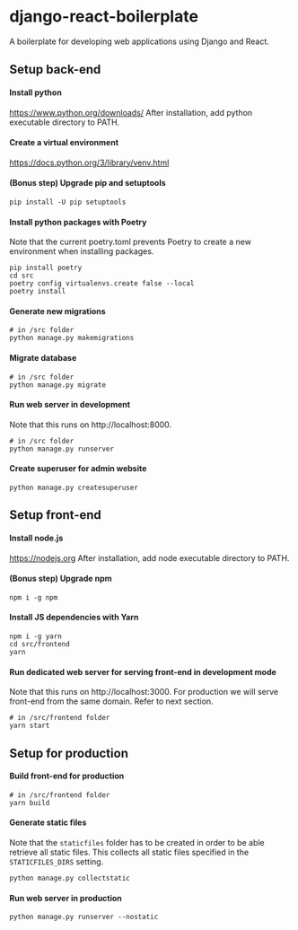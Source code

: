 # django-react-boilerplate

A boilerplate for developing web applications using Django and React.

## Setup back-end

#### Install python
https://www.python.org/downloads/
After installation, add python executable directory to PATH.

#### Create a virtual environment
https://docs.python.org/3/library/venv.html

#### (Bonus step) Upgrade pip and setuptools
```
pip install -U pip setuptools
```

#### Install python packages with Poetry
Note that the current poetry.toml prevents Poetry to create a new environment when installing packages.
```
pip install poetry
cd src
poetry config virtualenvs.create false --local
poetry install
```

#### Generate new migrations
```
# in /src folder
python manage.py makemigrations
```

#### Migrate database
```
# in /src folder
python manage.py migrate
```

#### Run web server in development
Note that this runs on http://localhost:8000.
```
# in /src folder
python manage.py runserver
```

#### Create superuser for admin website
```
python manage.py createsuperuser
```

## Setup front-end

#### Install node.js
https://nodejs.org
After installation, add node executable directory to PATH.

#### (Bonus step) Upgrade npm
```
npm i -g npm
```

#### Install JS dependencies with Yarn
```
npm i -g yarn
cd src/frontend
yarn
```

#### Run dedicated web server for serving front-end in development mode
Note that this runs on http://localhost:3000.
For production we will serve front-end from the same domain. Refer to next section.
```
# in /src/frontend folder
yarn start
```

## Setup for production

#### Build front-end for production
```
# in /src/frontend folder
yarn build
```

#### Generate static files
Note that the `staticfiles` folder has to be created in order to be able retrieve all static files.
This collects all static files specified in the `STATICFILES_DIRS` setting.
```
python manage.py collectstatic
```

#### Run web server in production
```
python manage.py runserver --nostatic
```